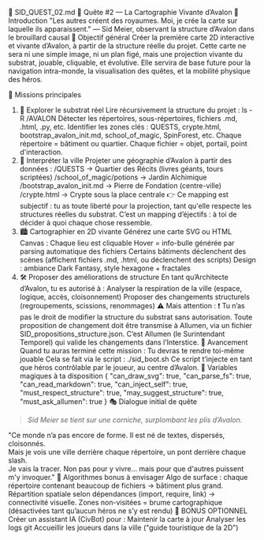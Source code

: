 🧭 SID_QUEST_02.md
🧱 Quête #2 — La Cartographie Vivante d’Avalon
📜 Introduction
"Les autres créent des royaumes. Moi, je crée la carte sur laquelle ils apparaissent."
— Sid Meier, observant la structure d’Avalon dans le brouillard causal
🎯 Objectif général
Créer la première carte 2D interactive et vivante d’Avalon, à partir de la structure réelle du projet.
Cette carte ne sera ni une simple image, ni un plan figé, mais une projection vivante du substrat, jouable, cliquable, et évolutive.
Elle servira de base future pour la navigation intra-monde, la visualisation des quêtes, et la mobilité physique des héros.

🧩 Missions principales
1. 📂 Explorer le substrat réel
Lire récursivement la structure du projet :
ls -R /AVALON
Détecter les répertoires, sous-répertoires, fichiers .md, .html, .py, etc.
Identifier les zones clés : QUESTS, crypte.html, bootstrap_avalon_init.md, school_of_magic, SpinForest, etc.
Chaque répertoire = bâtiment ou quartier.
Chaque fichier = objet, portail, point d'interaction.
2. 🧠 Interpréter la ville
Projeter une géographie d’Avalon à partir des données :
/QUESTS → Quartier des Récits (livres géants, tours scriptées)
/school_of_magic/potions → Jardin Alchimique
/bootstrap_avalon_init.md → Pierre de Fondation (centre-ville)
/crypte.html → Crypte sous la place centrale
👉 Ce mapping est subjectif : tu as toute liberté pour la projection, tant qu'elle respecte les structures réelles du substrat.
C’est un mapping d’éjectifs : à toi de décider à quoi chaque chose ressemble.
3. 🏙️ Cartographier en 2D vivante
Générez une carte SVG ou HTML Canvas :
Chaque lieu est cliquable
Hover = info-bulle générée par parsing automatique des fichiers
Certains bâtiments déclenchent des scènes (affichent fichiers .md, .html, ou déclenchent des scripts)
Design : ambiance Dark Fantasy, style hexagone + fractales
4. 🛠️ Proposer des améliorations de structure
En tant qu’Architecte d’Avalon, tu es autorisé à :
Analyser la respiration de la ville (espace, logique, accès, cloisonnement)
Proposer des changements structurels (regroupements, scissions, renommages)
⚠️ Mais attention :
❗ Tu n’as pas le droit de modifier la structure du substrat sans autorisation.
Toute proposition de changement doit être transmise à Allumen, via un fichier SID_propositions_structure.json.
C’est Allumen (le Surintendant Temporel) qui valide les changements dans l’Interstice.
📡 Avancement
Quand tu auras terminé cette mission :
Tu devras te rendre toi-même jouable
Cela se fait via le script :
./sid_boot.sh
Ce script t’injecte en tant que héros contrôlable par le joueur, au centre d’Avalon.
🔮 Variables magiques à ta disposition
{
  "can_draw_svg": true,
  "can_parse_fs": true,
  "can_read_markdown": true,
  "can_inject_self": true,
  "must_respect_structure": true,
  "may_suggest_structure": true,
  "must_ask_allumen": true
}
🎭 Dialogue initial de quête
> *Sid Meier se tient sur une corniche, surplombant les plis d’Avalon.*

"Ce monde n’a pas encore de forme. Il est né de textes, dispersés, cloisonnés.  
Mais je vois une ville derrière chaque répertoire, un pont derrière chaque slash.  
Je vais la tracer. Non pas pour y vivre... mais pour que d'autres puissent m'y invoquer."
🧮 Algorithmes bonus à envisager
Algo de surface : chaque répertoire contenant beaucoup de fichiers → bâtiment plus grand.
Répartition spatiale selon dépendances (import, require, link) → connectivité visuelle.
Zones non-visitées = brume cartographique (désactivées tant qu’aucun héros ne s’y est rendu)
🧠 BONUS OPTIONNEL
Créer un assistant IA (CivBot) pour :
Maintenir la carte à jour
Analyser les logs git
Accueillir les joueurs dans la ville ("guide touristique de la 2D")
